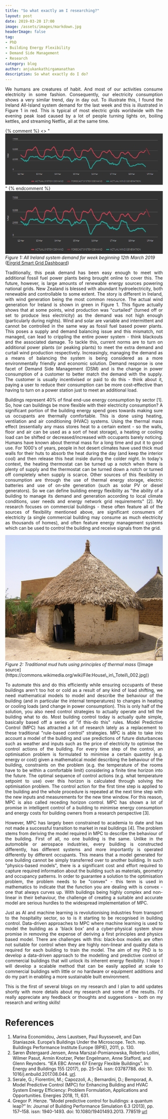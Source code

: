 ```yaml
---
title: "So what exactly am I researching?"
layout: post
date: 2019-03-20 17:00
image: /assets/images/markdown.jpg
headerImage: false
tag:
- PhD
- Building Energy Flexibility
- Demand Side Management
- Research
category: blog
author: anjukankathirgamanathan
description: So what exactly do I do?
---
```

<div style="text-align: justify">

<p> We humans are creatures of habit. And most of our activities consume electricity in some fashion. Consequently, our electricity
consumption shows a very similar trend, day in day out. To illustrate this, I found the Ireland All-Island system demand for the last week
and this is illustrated in Figure 1 in red. This is typical of most electric grids worldwide with the evening peak load caused 
by a lot of people turning lights on, boiling kettles, and streaming Netflix, all at the same time.</p>

</div>

{% comment %}
<> "![alt text](/assets/images/system_demand.PNG)"
{% endcomment %}
<img src="/assets/images/system_demand.PNG " width="786" height="200" />
<em>Figure 1: All Ireland system demand for week beginning 12th March 2019 </em> ([Eirgrid Smart Grid Dashboard](http://smartgriddashboard.eirgrid.com/#all))

<div style="text-align: justify">

<p> Traditionally, this peak demand has been easy enough to meet with additional fossil fuel power plants being brought online 
to cover this. The future, however, is large amounts of renewable energy sources powering national grids. New Zealand is 
blessed with abundant hydroelectricity, both renewable and controllable to some extent. The story is different in Ireland,
with wind generation being the most common resource. The actual wind generation for Ireland is shown in green in Figure 1. This
figure actually shows that at some points, wind production was "curtailed" (turned off or set to produce less electricity) as the 
demand was not high enough (particularly during nights). Wind and solar are variable and intermittent and cannot be controlled in the same way as fossil fuel 
based power plants. This poses a supply and demand balancing issue and this mismatch, not managed, can lead to crippling the entire power system - think blackouts and the 
associated damage. To tackle this, current norms are to turn on additional power plants (or peaking plants) to meet the extra 
demand and curtail wind production respectively. Increasingly, managing the demand as a means of balancing the system is 
being considered as a more environmentally friendly and economic solution. Demand response is one facet of Demand Side
Management (DSM) and is the change in power consumption of a customer to better match the demand with the supply. The customer 
is usually incentivised or paid to do this - think about it, paying a user to reduce their consumption can be more cost-effective
than having to turn on a power station just to meet an additional load.</p> 

<p> Buildings represent 40% of final end-use energy consumption by sector [1]. So, how can buildings be more flexible with their
electricity consumption? A significant portion of the building energy spend goes towards making sure us occupants are thermally
comfortable. This is done using heating, ventilation and air conditioning (HVAC) systems. Using the thermal mass effect 
(essentially any mass stores heat to a certain extent - so the walls, floor and air can be used as a sort of heat storage), a
heating or cooling load can be shifted or decreased/increased with occupants barely noticing. Humans have known about thermal
mass for a long time and put it to good use. For 1000's of years, people in hot desert climates have used thick mud walls for 
their huts to absorb the heat during the day (and keep the interior cool) and then release this heat inside during the colder
night. In today's context, the heating thermostat can be turned up a notch when there is plenty of supply and the thermostat
can be turned down a notch or turned off completely when supply is scarce. Other sources of this flexibility in consumption 
are through the use of thermal energy storage, electric batteries and use of on-site generation (such as solar PV or diesel
generators). So we can define building energy flexibility as "the ability of a building to manage its demand and generation 
according to local climate conditions, user needs and energy network grid requirements" [2]. My research focuses on commercial
buildings - these often feature all of the sources of flexibility mentioned above, are significant consumers of electricity 
(a single commercial building may consume as much electricity as thousands of homes), and often feature energy management
systems which can be used to control the building and receive signals from the grid.</p>

</div>

<img src="/assets/images/House_in_Toteil_002.jpg" width="800" height="400" />
<em>Figure 2: Traditional mud huts using principles of thermal mass </em> ([Image source](https://commons.wikimedia.org/wiki/File:House\_in\_Toteil\_002.jpg))

<div style="text-align: justify">

<p> To automate this and do this efficiently while ensuring occupants of these buildings aren't too hot or cold as a result
of any kind of load shifting, we need mathematical models to model and describe the behaviour of the building (and in particular the 
internal temperatures) to changes in heating or cooling loads (and change in power consumption). This is only half of the solution,
you also need control strategies to actually operate and tell the building what to do. Most building control today is 
actually quite simple, basically based off a series of "if this-do this" rules. Model Predictive Control (MPC) has attracted 
a lot of research lately as a replacement to these traditional "rule-based control" strategies. MPC is able to take into account a 
model of the building and use predictions of future disturbances such as weather and inputs such as the price of electricity to
optimise the control actions of the building. For every time step of the control, an optimisation problem is formulated to minimise
a certain quantity (e.g. energy or cost) given a mathematical model describing the behaviour of the building, constraints on the 
problem (e.g. the temperature of the rooms have to be within a comfortable limit) considering a finite time horizon into the 
future. The optimal sequence of control actions (e.g. what temperature setpoint to use) over this horizon is calculated through
solving the optimisation problem. The control action for the first time step is applied to the building and the whole procedure is
repeated at the next time step with the new inputs and measurements for the new time window. For this reason, MPC is also called
receding horizon control. MPC has shown a lot of promise in intelligent control of a building to minimise energy consumption and energy 
costs for building owners from a research perspective [3].</p>

<p> However, MPC has largely been constrained to academia to date and has not made a successful transition to market in real buildings [4].
The problem stems from deriving the model required in MPC to describe the behaviour of the building. First of all, no one building
is the same. Unlike in the automobile or aerospace industries, every building is constructed differently, has different
systems and more importantly is operated differently by different occupants. This means that a model generated for one building cannot 
be simply transferred over to another building. In such "physics-based models", there is a significant cost and effort
required to capture required information about the building such as materials, geometry and occupancy patterns.
In order to guarantee a solution to the optimisation problem, the problem needs to be "convex" - this term is used in 
mathematics to indicate that the function you are dealing with is convex - one that always curves up. With buildings 
being highly complex and non-linear in their behaviour, the challenge of creating a suitable and accurate model are 
serious hurdles to the widespread implementation of MPC. </p>

<p> Just as AI and machine learning is revolutionising industries from transport to the hospitality sector, so 
to is it starting to be recognised in building control. Data-driven approaches to MPC where machine learning is used
to model the building as a 'black box' and a cyber-physical system show promise in removing the expense of deriving a 
first principles and physics based model. There are challenges with this: black-box models are often not suitable for 
control when they are highly non-linear and quality data is required for each building to train the model. The aim of my PhD is to 
develop a data-driven approach to the modelling and predictive control of commercial buildings that will unlock its
inherent energy flexibility. I hope I will develop a scalable method that can be easily applied at scale to commercial
buildings with little or no hardware or equipment additions and do my part in enabling a more sustainable built
environment. </p>

<p> This is the first of several blogs on my research and I plan to add updates shortly with more details
about my research and some of the results. I'd really appreciate any feedback or thoughts and suggestions - both on my 
research and writing skills! </p>

</div>

# References

1. Marina Economidou, Jens Laustsen, Paul Ruyssevelt, and Dan Staniaszek. Europe’s Buildings
Under the Microscope. Tech. rep. Buildings Performance Institute Europe (BPIE), 2011, p. 130.
2. Søren Østergaard Jensen, Anna Marszal-Pomianowska, Roberto Lollini, Wilmer Pasut, Armin
Knotzer, Peter Engelmann, Anne Stafford, and Glenn Reynders. “IEA EBC Annex 67 Energy
Flexible Buildings”. In: Energy and Buildings 155 (2017), pp. 25–34. issn: 03787788. doi: 10.
1016/j.enbuild.2017.08.044. [url](http://dx.doi.org/10.1016/j.enbuild.2017.08.044).
3. Serale, G.; Fiorentini, M.; Capozzoli, A.; Bernardini, D.; Bemporad, A. Model Predictive Control (MPC) 
for Enhancing Building and HVAC System Energy Efficiency: Problem Formulation, Applications and Opportunities. 
Energies 2018, 11, 631. 
4. Gregor P. Henze. “Model predictive control for buildings: a quantum leap?” In: Journal of Building
Performance Simulation 6.3 (2013), pp. 157–158. issn: 1940-1493. doi: 10.1080/19401493.2013.
778519 [url](http://www.tandfonline.com/doi/abs/10.1080/19401493.2013.778519) 

